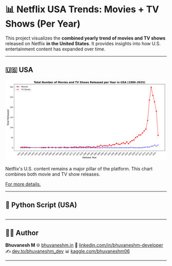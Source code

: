 # 📊 Netflix USA Trends: Movies + TV Shows (Per Year)

This project visualizes the **combined yearly trend of movies and TV shows** released on Netflix **in the United States**. It provides insights into how U.S. entertainment content has expanded over time.

---

## 🇺🇸 USA

![Merged Graph - USA](https://raw.githubusercontent.com/bhuvanesh-m-dev/ds-intern-unified-mentor/refs/heads/main/netflix/img/mergered_graph/USA/USA.png)

Netflix's U.S. content remains a major pillar of the platform. This chart combines both movie and TV show releases.

[For more details.](https://github.com/bhuvanesh-m-dev/ds-intern-unified-mentor/tree/main/netflix/mergered_graph/USA)

---

## 🐍 Python Script (USA)

```python

```

---

## 🙋‍♂️ Author

**Bhuvanesh M**
🌐 [bhuvaneshm.in](https://bhuvaneshm.in)
🔗 [linkedin.com/in/bhuvaneshm-developer](https://www.linkedin.com/in/bhuvaneshm-developer)
✍️ [dev.to/bhuvaneshm\_dev](https://dev.to/bhuvaneshm_dev)
📊 [kaggle.com/bhuvaneshm06](https://www.kaggle.com/bhuvaneshm06)

---

